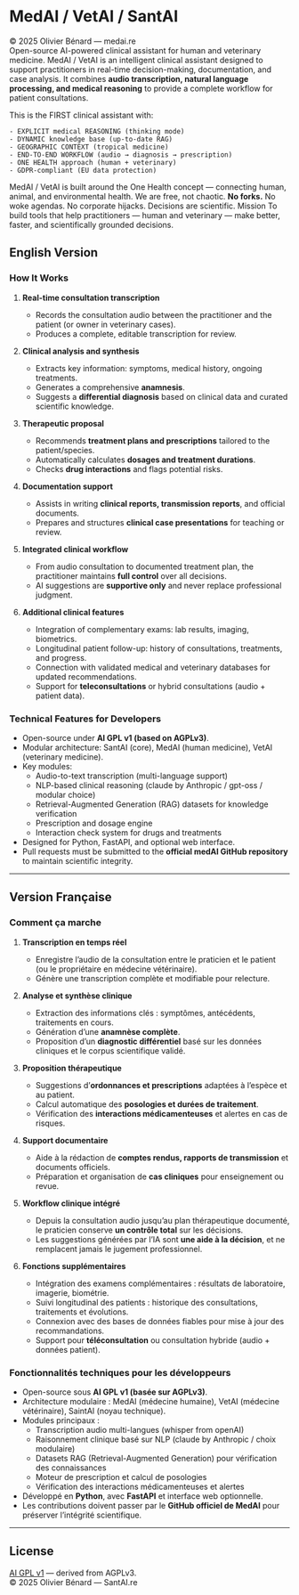 # MedAI / VetAI / SantAI
© 2025 Olivier Bénard — medai.re  
Open-source AI-powered clinical assistant for human and veterinary medicine.
MedAI  / VetAI is an intelligent clinical assistant designed to support practitioners in real-time decision-making, documentation, and case analysis. It combines **audio transcription, natural language processing, and medical reasoning** to provide a complete workflow for patient consultations.

This is the FIRST clinical assistant with:

    - EXPLICIT medical REASONING (thinking mode)
    - DYNAMIC knowledge base (up-to-date RAG)
    - GEOGRAPHIC CONTEXT (tropical medicine)
    - END-TO-END WORKFLOW (audio → diagnosis → prescription)
    - ONE HEALTH approach (human + veterinary)
    - GDPR-compliant (EU data protection)

MedAI  / VetAI is built around the One Health concept — connecting human, animal, and environmental health.
We are free, not chaotic.
**No forks.** No woke agendas. No corporate hijacks.
Decisions are scientific.
Mission To build tools that help practitioners — human and veterinary — make better, faster, and scientifically grounded decisions.

## English Version

### How It Works
1. **Real-time consultation transcription**
   - Records the consultation audio between the practitioner and the patient (or owner in veterinary cases).  
   - Produces a complete, editable transcription for review.

2. **Clinical analysis and synthesis**
   - Extracts key information: symptoms, medical history, ongoing treatments.  
   - Generates a comprehensive **anamnesis**.  
   - Suggests a **differential diagnosis** based on clinical data and curated scientific knowledge.

3. **Therapeutic proposal**
   - Recommends **treatment plans and prescriptions** tailored to the patient/species.  
   - Automatically calculates **dosages and treatment durations**.  
   - Checks **drug interactions** and flags potential risks.

4. **Documentation support**
   - Assists in writing **clinical reports, transmission reports**, and official documents.  
   - Prepares and structures **clinical case presentations** for teaching or review.  

5. **Integrated clinical workflow**
   - From audio consultation to documented treatment plan, the practitioner maintains **full control** over all decisions.  
   - AI suggestions are **supportive only** and never replace professional judgment.

6. **Additional clinical features**
   - Integration of complementary exams: lab results, imaging, biometrics.  
   - Longitudinal patient follow-up: history of consultations, treatments, and progress.  
   - Connection with validated medical and veterinary databases for updated recommendations.  
   - Support for **teleconsultations** or hybrid consultations (audio + patient data).

### Technical Features for Developers
- Open-source under **AI GPL v1 (based on AGPLv3)**.  
- Modular architecture: SantAI (core), MedAI (human medicine), VetAI (veterinary medicine).  
- Key modules:  
  - Audio-to-text transcription (multi-language support)  
  - NLP-based clinical reasoning  (claude by Anthropic / gpt-oss / modular choice)
  - Retrieval-Augmented Generation (RAG) datasets for knowledge verification  
  - Prescription and dosage engine  
  - Interaction check system for drugs and treatments  
- Designed for Python, FastAPI, and optional web interface.  
- Pull requests must be submitted to the **official medAI GitHub repository** to maintain scientific integrity.

---

## Version Française

### Comment ça marche
1. **Transcription en temps réel**
   - Enregistre l’audio de la consultation entre le praticien et le patient (ou le propriétaire en médecine vétérinaire).  
   - Génère une transcription complète et modifiable pour relecture.

2. **Analyse et synthèse clinique**
   - Extraction des informations clés : symptômes, antécédents, traitements en cours.  
   - Génération d’une **anamnèse complète**.  
   - Proposition d’un **diagnostic différentiel** basé sur les données cliniques et le corpus scientifique validé.

3. **Proposition thérapeutique**
   - Suggestions d’**ordonnances et prescriptions** adaptées à l’espèce et au patient.  
   - Calcul automatique des **posologies et durées de traitement**.  
   - Vérification des **interactions médicamenteuses** et alertes en cas de risques.

4. **Support documentaire**
   - Aide à la rédaction de **comptes rendus, rapports de transmission** et documents officiels.  
   - Préparation et organisation de **cas cliniques** pour enseignement ou revue.

5. **Workflow clinique intégré**
   - Depuis la consultation audio jusqu’au plan thérapeutique documenté, le praticien conserve **un contrôle total** sur les décisions.  
   - Les suggestions générées par l’IA sont **une aide à la décision**, et ne remplacent jamais le jugement professionnel.

6. **Fonctions supplémentaires**
   - Intégration des examens complémentaires : résultats de laboratoire, imagerie, biométrie.  
   - Suivi longitudinal des patients : historique des consultations, traitements et évolutions.  
   - Connexion avec des bases de données fiables pour mise à jour des recommandations.  
   - Support pour **téléconsultation** ou consultation hybride (audio + données patient).

### Fonctionnalités techniques pour les développeurs
- Open-source sous **AI GPL v1 (basée sur AGPLv3)**.  
- Architecture modulaire : MedAI (médecine humaine), VetAI (médecine vétérinaire), SaintAI (noyau technique).  
- Modules principaux :  
  - Transcription audio multi-langues  (whisper from openAI)
  - Raisonnement clinique basé sur NLP  (claude by Anthropic / choix modulaire)
  - Datasets RAG (Retrieval-Augmented Generation) pour vérification des connaissances  
  - Moteur de prescription et calcul de posologies  
  - Vérification des interactions médicamenteuses et alertes  
- Développé en **Python**, avec **FastAPI** et interface web optionnelle.  
- Les contributions doivent passer par le **GitHub officiel de MedAI** pour préserver l’intégrité scientifique.

---

## License

[AI GPL v1](LICENSE) — derived from AGPLv3.  
© 2025 Olivier Bénard — SantAI.re
